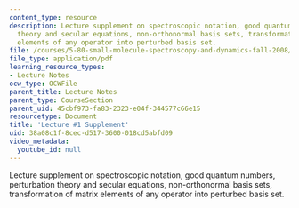 ```yaml
---
content_type: resource
description: Lecture supplement on spectroscopic notation, good quantum numbers, perturbation
  theory and secular equations, non-orthonormal basis sets, transformation of matrix
  elements of any operator into perturbed basis set.
file: /courses/5-80-small-molecule-spectroscopy-and-dynamics-fall-2008/38a08c1f8cecd5173600018cd5abfd09_01s_transmxel.pdf
file_type: application/pdf
learning_resource_types:
- Lecture Notes
ocw_type: OCWFile
parent_title: Lecture Notes
parent_type: CourseSection
parent_uid: 45cbf973-fa83-2323-e04f-344577c66e15
resourcetype: Document
title: 'Lecture #1 Supplement'
uid: 38a08c1f-8cec-d517-3600-018cd5abfd09
video_metadata:
  youtube_id: null
---
```

Lecture supplement on spectroscopic notation, good quantum numbers, perturbation theory and secular equations, non-orthonormal basis sets, transformation of matrix elements of any operator into perturbed basis set.

